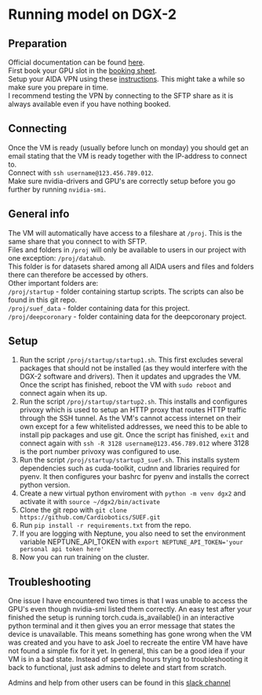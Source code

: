# Running model on DGX-2

## Preparation
Official documentation can be found [here](https://scilifelab.atlassian.net/wiki/spaces/aida/pages/1235189793/AIDA+DGX-2+Service).  
First book your GPU slot in the [booking sheet](https://docs.google.com/spreadsheets/d/1wA7H3Uh53ADVYptiQWXROnMD67HvPOAwSvW20EnzlFM/edit#gid=254337069).  
Setup your AIDA VPN using these [instructions](https://scilifelab.atlassian.net/wiki/spaces/aida/pages/1235189793/AIDA+DGX-2+Service#VPN). This might take a while so make sure you prepare in time.  
I recommend testing the VPN by connecting to the SFTP share as it is always available even if you have nothing booked.  

## Connecting
Once the VM is ready (usually before lunch on monday) you should get an email stating that the VM is ready together with the IP-address to connect to.  
Connect with ``ssh username@123.456.789.012``.  
Make sure nvidia-drivers and GPU's are correctly setup before you go further by running ``nvidia-smi``.  

## General info
The VM will automatically have access to a fileshare at ``/proj``. This is the same share that you connect to with SFTP.  
Files and folders in ``/proj`` will only be available to users in our project with one exception: ``/proj/datahub``.  
This folder is for datasets shared among all AIDA users and files and folders there can therefore be accessed by others.  
Other important folders are:  
``/proj/startup`` - folder containing startup scripts. The scripts can also be found in this git repo.  
``/proj/suef_data`` - folder containing data for this project.  
``/proj/deepcoronary`` - folder containing data for the deepcoronary project.  


## Setup

1. Run the script ``/proj/startup/startup1.sh``. 
This first excludes several packages that should not be installed (as they would interfere with the DGX-2 software and drivers). Then it updates and upgrades the VM.
Once the script has finished, reboot the VM with ``sudo reboot`` and connect again when its up.
2. Run the script ``/proj/startup/startup2.sh``.
This installs and configures privoxy which is used to setup an HTTP proxy that routes HTTP traffic through the SSH tunnel.
As the VM's cannot access internet on their own except for a few whitelisted addresses, we need this to be able to install pip packages and use git.
Once the script has finished, ``exit`` and connect again with ``ssh -R 3128 username@123.456.789.012`` where 3128 is the port number privoxy was configured to use.
3. Run the script ``/proj/startup/startup3_suef.sh``.
This installs system dependencies such as cuda-toolkit, cudnn and libraries required for pyenv. It then configures your bashrc for pyenv and installs the correct python version. 
4. Create a new virtual python enviroment with ``python -m venv dgx2`` and activate it with ``source ~/dgx2/bin/activate``
5. Clone the git repo with ``git clone https://github.com/Cardiobotics/SUEF.git``
6. Run ``pip install -r requirements.txt`` from the repo.
7. If you are logging with Neptune, you also need to set the environment variable NEPTUNE_API_TOKEN with ``export NEPTUNE_API_TOKEN='your personal api token here'``
8. Now you can run training on the cluster.

## Troubleshooting

One issue I have encountered two times is that I was unable to access the GPU's even though nvidia-smi listed them correctly. 
An easy test after your finished the setup is running torch.cuda.is_available() in an interactive python terminal and it then gives you an error message that states the device is unavailable.
This means something has gone wrong when the VM was created and you have to ask Joel to recreate the entire VM have have not found a simple fix for it yet.
In general, this can be a good idea if your VM is in a bad state. Instead of spending hours trying to troubleshooting it back to functional, just ask admins to delete and start from scratch.

Admins and help from other users can be found in this [slack channel](nbiisweden.slack.com)
